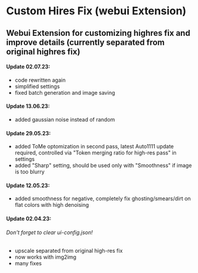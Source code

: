 # Custom Hires Fix (webui Extension)
## Webui Extension for customizing highres fix and improve details (currently separated from original highres fix)


#### Update 02.07.23:
- code rewritten again
- simplified settings
- fixed batch generation and image saving

#### Update 13.06.23:
- added gaussian noise instead of random

#### Update 29.05.23:
- added ToMe optomization in second pass, latest Auto1111 update required, controlled via "Token merging ratio for high-res pass" in settings
- added "Sharp" setting, should be used only with "Smoothness" if image is too blurry

#### Update 12.05.23:
- added smoothness for negative, completely fix ghosting/smears/dirt on flat colors with high denoising

#### Update 02.04.23:
 ###### Don't forget to clear ui-config.json!
- upscale separated from original high-res fix
- now works with img2img
- many fixes

